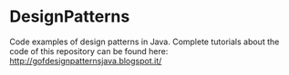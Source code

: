 # DesignPatterns
Code examples of design patterns in Java.
Complete tutorials about the code of this repository can be found here: http://gofdesignpatternsjava.blogspot.it/
